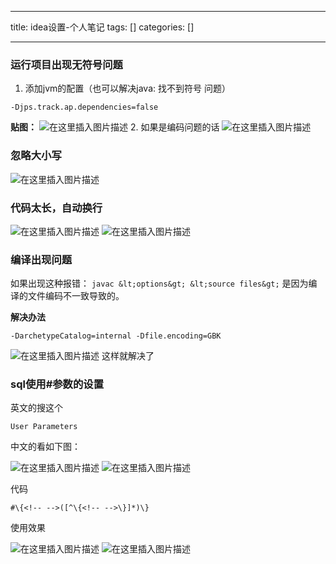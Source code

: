 
--- 
title:  idea设置-个人笔记 
tags: []
categories: [] 

---
### 运行项目出现无符号问题
1. 添加jvm的配置（也可以解决java: 找不到符号 问题）
```
-Djps.track.ap.dependencies=false

```

**贴图：** <img src="https://img-blog.csdnimg.cn/cf044338843b485690830c3ea427f2d5.png?x-oss-process=image/watermark,type_d3F5LXplbmhlaQ,shadow_50,text_Q1NETiBA5bCY5Y-26aOO5YeM,size_20,color_FFFFFF,t_70,g_se,x_16" alt="在这里插入图片描述"> 2. 如果是编码问题的话 <img src="https://img-blog.csdnimg.cn/9791e708be24462b95d05738ebe14594.png?x-oss-process=image/watermark,type_d3F5LXplbmhlaQ,shadow_50,text_Q1NETiBA5bCY5Y-26aOO5YeM,size_20,color_FFFFFF,t_70,g_se,x_16" alt="在这里插入图片描述">

### 忽略大小写

<img src="https://img-blog.csdnimg.cn/558fbd256c5e42cfa2bd4a4c2be467d9.png" alt="在这里插入图片描述">

### 代码太长，自动换行

<img src="https://img-blog.csdnimg.cn/32b2760254344c27be388ed0d52572a3.png" alt="在这里插入图片描述"> <img src="https://img-blog.csdnimg.cn/6088974beb9a48fc8fd0c5d57940d2a3.png" alt="在这里插入图片描述">

### 编译出现问题

>  
 如果出现这种报错： `javac &lt;options&gt; &lt;source files&gt;` 是因为编译的文件编码不一致导致的。 


**解决办法**

```
-DarchetypeCatalog=internal -Dfile.encoding=GBK

```

<img src="https://img-blog.csdnimg.cn/af0855050afc4b7d942125af0dc8d1e3.png" alt="在这里插入图片描述"> 这样就解决了

### sql使用#参数的设置

>  
 英文的搜这个 


```
User Parameters

```

>  
 中文的看如下图： 


<img src="https://img-blog.csdnimg.cn/3029a080e923406da5a57621c76be760.png" alt="在这里插入图片描述"> <img src="https://img-blog.csdnimg.cn/440b9d58526d411fab2ef625550e8845.png" alt="在这里插入图片描述">

>  
 代码 


```
#\{<!-- -->([^\{<!-- -->\}]*)\}

```

>  
 使用效果 


<img src="https://img-blog.csdnimg.cn/0723d8ba9e56481d8d6662c2ced8b619.png" alt="在这里插入图片描述">

<img src="https://img-blog.csdnimg.cn/50e1d47bf70a49a6a2cc5f63fc18a4cf.png" alt="在这里插入图片描述">
